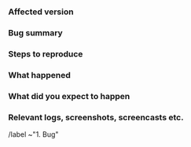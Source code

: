 <!-- 
Please read https://wiki.gnome.org/Community/GettingInTouch/BugReportingGuidelines
first to ensure that you create a clear and specific issue.
-->

### Affected version

<!--
Provide at least the following information:
* Your OS and version
* Affected GNOME Calendar version
-->

### Bug summary

<!-- 
Provide a short summary of the bug you encountered.
-->

### Steps to reproduce

<!-- 
1. Step one
2. Step two
3. ...
-->

### What happened

<!-- 
What did GNOME Calendar do that was unexpected?
-->

### What did you expect to happen

<!-- 
What did you expect GNOME Calendar to do?
-->

### Relevant logs, screenshots, screencasts etc.

<!-- 
If you have further information, such as technical documentation, logs,
screenshots or screencasts related, please provide them here.

If the bug is a crash, please obtain a stack trace with installed debug
symbols (at least for GNOME Calendar) and attach it to
this issue following the instructions on
https://wiki.gnome.org/Community/GettingInTouch/Bugzilla/GettingTraces.
-->


<!-- Do not remove the following line. -->
/label ~"1. Bug"
